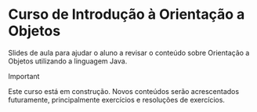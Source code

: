 # Curso de Introdução à Orientação a Objetos
Slides de aula para ajudar o aluno a revisar o conteúdo sobre Orientação a Objetos utilizando a linguagem Java.

> [!IMPORTANT]
> Este curso está em construção.
> Novos conteúdos serão acrescentados futuramente, principalmente exercícios e resoluções de exercícios.
